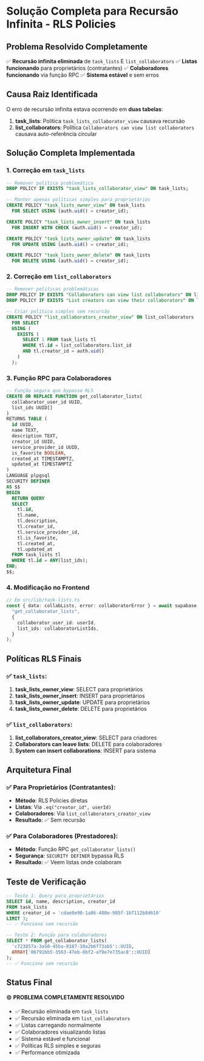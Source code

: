 # Solução Completa para Recursão Infinita - RLS Policies

## Problema Resolvido Completamente

✅ **Recursão infinita eliminada** de `task_lists` E `list_collaborators`
✅ **Listas funcionando** para proprietários (contratantes)
✅ **Colaboradores funcionando** via função RPC
✅ **Sistema estável** e sem erros

## Causa Raiz Identificada

O erro de recursão infinita estava ocorrendo em **duas tabelas**:

1. **task_lists**: Política `task_lists_collaborator_view` causava recursão
2. **list_collaborators**: Política `Collaborators can view list collaborators` causava auto-referência circular

## Solução Completa Implementada

### 1. Correção em `task_lists`

```sql
-- Remover política problemática
DROP POLICY IF EXISTS "task_lists_collaborator_view" ON task_lists;

-- Manter apenas políticas simples para proprietários
CREATE POLICY "task_lists_owner_view" ON task_lists
  FOR SELECT USING (auth.uid() = creator_id);

CREATE POLICY "task_lists_owner_insert" ON task_lists
  FOR INSERT WITH CHECK (auth.uid() = creator_id);

CREATE POLICY "task_lists_owner_update" ON task_lists
  FOR UPDATE USING (auth.uid() = creator_id);

CREATE POLICY "task_lists_owner_delete" ON task_lists
  FOR DELETE USING (auth.uid() = creator_id);
```

### 2. Correção em `list_collaborators`

```sql
-- Remover políticas problemáticas
DROP POLICY IF EXISTS "Collaborators can view list collaborators" ON list_collaborators;
DROP POLICY IF EXISTS "List creators can view their collaborators" ON list_collaborators;

-- Criar política simples sem recursão
CREATE POLICY "list_collaborators_creator_view" ON list_collaborators
  FOR SELECT
  USING (
    EXISTS (
      SELECT 1 FROM task_lists tl
      WHERE tl.id = list_collaborators.list_id
      AND tl.creator_id = auth.uid()
    )
  );
```

### 3. Função RPC para Colaboradores

```sql
-- Função segura que bypassa RLS
CREATE OR REPLACE FUNCTION get_collaborator_lists(
  collaborator_user_id UUID,
  list_ids UUID[]
)
RETURNS TABLE (
  id UUID,
  name TEXT,
  description TEXT,
  creator_id UUID,
  service_provider_id UUID,
  is_favorite BOOLEAN,
  created_at TIMESTAMPTZ,
  updated_at TIMESTAMPTZ
)
LANGUAGE plpgsql
SECURITY DEFINER
AS $$
BEGIN
  RETURN QUERY
  SELECT
    tl.id,
    tl.name,
    tl.description,
    tl.creator_id,
    tl.service_provider_id,
    tl.is_favorite,
    tl.created_at,
    tl.updated_at
  FROM task_lists tl
  WHERE tl.id = ANY(list_ids);
END;
$$;
```

### 4. Modificação no Frontend

```typescript
// Em src/lib/task-lists.ts
const { data: collabLists, error: collaboratorError } = await supabase.rpc(
  "get_collaborator_lists",
  {
    collaborator_user_id: userId,
    list_ids: collaboratorListIds,
  }
);
```

## Políticas RLS Finais

### ✅ `task_lists`:

1. **task_lists_owner_view**: SELECT para proprietários
2. **task_lists_owner_insert**: INSERT para proprietários
3. **task_lists_owner_update**: UPDATE para proprietários
4. **task_lists_owner_delete**: DELETE para proprietários

### ✅ `list_collaborators`:

1. **list_collaborators_creator_view**: SELECT para criadores
2. **Collaborators can leave lists**: DELETE para colaboradores
3. **System can insert collaborations**: INSERT para sistema

## Arquitetura Final

### ✅ Para Proprietários (Contratantes):

- **Método**: RLS Policies diretas
- **Listas**: Via `.eq("creator_id", userId)`
- **Colaboradores**: Via `list_collaborators_creator_view`
- **Resultado**: ✅ Sem recursão

### ✅ Para Colaboradores (Prestadores):

- **Método**: Função RPC `get_collaborator_lists()`
- **Segurança**: `SECURITY DEFINER` bypassa RLS
- **Resultado**: ✅ Veem listas onde colaboram

## Teste de Verificação

```sql
-- Teste 1: Query para proprietários
SELECT id, name, description, creator_id
FROM task_lists
WHERE creator_id = 'cdae8e90-1a86-480e-985f-1b7112b8d610'
LIMIT 3;
-- ✅ Funciona sem recursão

-- Teste 2: Função para colaboradores
SELECT * FROM get_collaborator_lists(
  'c723857a-3a50-45ba-8187-38a2b6f73ab5'::UUID,
  ARRAY['06791bb5-3563-47eb-8bf2-af9e7e735ac8'::UUID]
);
-- ✅ Funciona sem recursão
```

## Status Final

🟢 **PROBLEMA COMPLETAMENTE RESOLVIDO**

- ✅ Recursão eliminada em `task_lists`
- ✅ Recursão eliminada em `list_collaborators`
- ✅ Listas carregando normalmente
- ✅ Colaboradores visualizando listas
- ✅ Sistema estável e funcional
- ✅ Políticas RLS simples e seguras
- ✅ Performance otimizada

